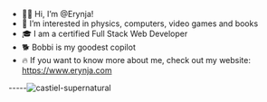 - 🖖🏻 Hi, I’m @Erynja!
- 💙 I’m interested in physics, computers, video games and books
- 🎓 I am a certified Full Stack Web Developer
- 🐕 Bobbi is my goodest copilot
- 🔥 If you want to know more about me, check out my website: https://www.erynja.com
  
-----![castiel-supernatural](https://github.com/user-attachments/assets/5d4a380f-630d-4b07-bcbd-8b771d345102)


<!---
Erynja/Erynja is a ✨ special ✨ repository because its `README.md` (this file) appears on your GitHub profile.
You can click the Preview link to take a look at your changes.
--->
